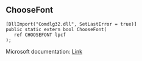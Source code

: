 ## ChooseFont

```
[DllImport("Comdlg32.dll", SetLastError = true)]
public static extern bool ChooseFont(
   ref CHOOSEFONT lpcf
);
```

Microsoft documentation: [Link](https://learn.microsoft.com/en-us/previous-versions/windows/desktop/legacy/ms646914(v=vs.85))
